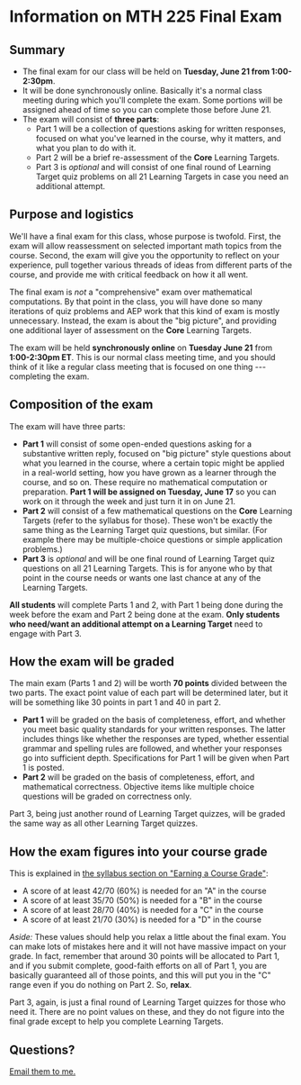 # Information on MTH 225 Final Exam

## Summary

- The final exam for our class will be held on **Tuesday, June 21 from 1:00-2:30pm**. 
- It will be done synchronously online. Basically it's a normal class meeting during which you'll complete the exam. Some portions will be assigned ahead of time so you can complete those before June 21. 
- The exam will consist of **three parts**: 
  - Part 1 will be a collection of questions asking for written responses, focused on what you've learned in the course, why it matters, and what you plan to do with it. 
  - Part 2 will be a brief re-assessment of the **Core** Learning Targets.
  - Part 3 is *optional* and will consist of one final round of Learning Target quiz problems on all 21 Learning Targets in case you need an additional attempt. 

## Purpose and logistics

We'll have a final exam for this class, whose purpose is twofold. First, the exam will allow reassessment on selected important math topics from the course. Second, the exam will give you the opportunity to reflect on your experience, pull together various threads of ideas from different parts of the course, and provide me with critical feedback on how it all went. 

The final exam is *not* a "comprehensive" exam over mathematical computations. By that point in the class, you will have done so many iterations of quiz problems and AEP work that this kind of exam is mostly unnecessary. Instead, the exam is about the "big picture", and providing one additional layer of assessment on the **Core** Learning Targets. 

The exam will be held **synchronously online** on **Tuesday June 21** from **1:00-2:30pm ET**. This is our normal class meeting time, and you should think of it like a regular class meeting that is focused on one thing --- completing the exam. 

## Composition of the exam

The exam will have three parts: 

- **Part 1** will consist of some open-ended questions asking for a substantive written reply, focused on "big picture" style questions about what you learned in the course, where a certain topic might be applied in a real-world setting, how you have grown as a learner through the course, and so on. These require no mathematical computation or preparation. **Part 1 will be assigned on Tuesday, June 17** so you can work on it through the week and just turn it in on June 21. 
- **Part 2** will consist of a few mathematical questions on the **Core** Learning Targets (refer to the syllabus for those). These won't be exactly the same thing as the Learning Target quiz questions, but similar. (For example there may be multiple-choice questions or simple application problems.)
- **Part 3** is *optional* and will be one final round of Learning Target quiz questions on all 21 Learning Targets. This is for anyone who by that point in the course needs or wants one last chance at any of the Learning Targets. 

**All students** will complete Parts 1 and 2, with Part 1 being done during the week before the exam and Part 2 being done at the exam. **Only students who need/want an additional attempt on a Learning Target** need to engage with Part 3. 

## How the exam will be graded

The main exam (Parts 1 and 2) will be worth **70 points** divided between the two parts. The exact point value of each part will be determined later, but it will be something like 30 points in part 1 and 40 in part 2.

- **Part 1** will be graded on the basis of completeness, effort, and whether you meet basic quality standards for your written responses. The latter includes things like whether the responses are typed, whether essential grammar and spelling rules are followed, and whether your responses go into sufficient depth. Specifications for Part 1 will be given when Part 1 is posted. 
- **Part 2** will be graded on the basis of completeness, effort, and mathematical correctness. Objective items like multiple choice questions will be graded on correctness only. 

Part 3, being just another round of Learning Target quizzes, will be graded the same way as all other Learning Target quizzes. 

## How the exam figures into your course grade

This is explained in [the syllabus section on "Earning a Course Grade"](https://hackmd.io/TchC8fZORJ29EgxQb1O4lQ#Earning-a-Course-Grade): 

* A score of at least 42/70 (60%) is needed for an "A" in the course
* A score of at least 35/70 (50%) is needed for a "B" in the course 
* A score of at least 28/70 (40%) is needed for a "C" in the course
* A score of at least 21/70 (30%) is needed for a "D" in the course

*Aside:* These values should help you relax a little about the final exam. You can make lots of mistakes here and it will not have massive impact on your grade. In fact, remember that around 30 points will be allocated to Part 1, and if you submit complete, good-faith efforts on all of Part 1, you are basically guaranteed all of those points, and this will put you in the "C" range even if you do nothing on Part 2. So, **relax**. 

Part 3, again, is just a final round of Learning Target quizzes for those who need it. There are no point values on these, and they do not figure into the final grade except to help you complete Learning Targets. 

## Questions? 

[Email them to me.](mailto:talbertr@gvsu.edu)